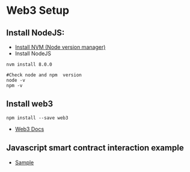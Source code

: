 # Web3 Setup

## Install NodeJS:

* [Install NVM (Node version manager)](https://github.com/creationix/nvm)
* Install NodeJS
```
nvm install 8.0.0

#Check node and npm  version
node -v
npm -v
```

## Install web3
```
npm install --save web3
```
* [Web3 Docs](https://github.com/ethereum/wiki/wiki/JavaScript-API#web3ethaccounts)

## Javascript smart contract interaction example
* [Sample](./test.js)
